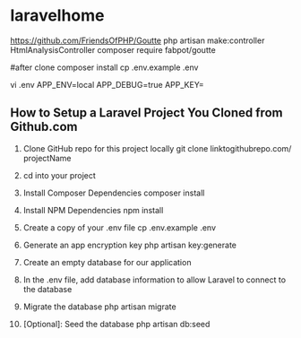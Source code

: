# laravelhome

https://github.com/FriendsOfPHP/Goutte
php artisan make:controller HtmlAnalysisController
composer require fabpot/goutte

#after clone
composer install
cp .env.example .env

vi .env
APP_ENV=local
APP_DEBUG=true
APP_KEY=


## How to Setup a Laravel Project You Cloned from Github.com ##
1. Clone GitHub repo for this project locally
git clone linktogithubrepo.com/ projectName

2. cd into your project

3. Install Composer Dependencies
composer install

4. Install NPM Dependencies
npm install

5. Create a copy of your .env file
cp .env.example .env

6. Generate an app encryption key
php artisan key:generate

7. Create an empty database for our application

8. In the .env file, add database information to allow Laravel to connect to the database

9. Migrate the database
php artisan migrate

10. [Optional]: Seed the database
php artisan db:seed

